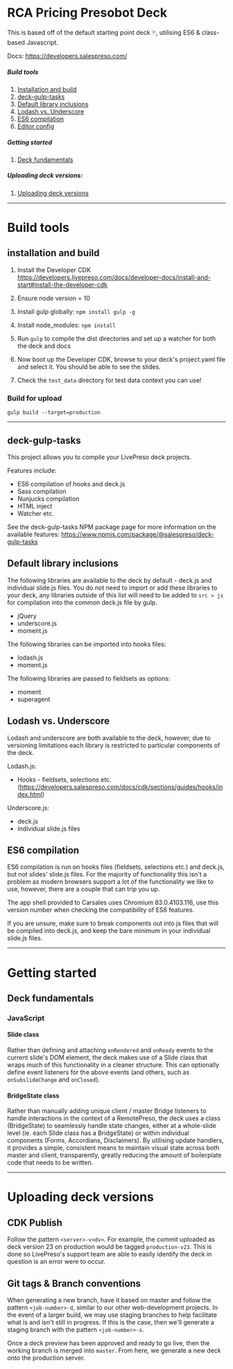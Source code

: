 <!-- @format -->

# RCA Pricing Presobot Deck

This is based off of the default starting point deck 🃏, utilising ES6 & class-based Javascript.

Docs: https://developers.salespreso.com/

##### Build tools

1. [Installation and build](#installation-and-build)
2. [deck-gulp-tasks](#deck-gulp-tasks)
3. [Default library inclusions](#default-library-inclusions)
4. [Lodash vs. Underscore](#lodash-vs-underscore)
5. [ES6 compilation](#es6-compilation)
6. [Editor config](#editor-config)

##### Getting started

1. [Deck fundamentals](#deck-fundamentals)

##### Uploading deck versions:

1. [Uploading deck versions](#uploading-deck-versions-1)

---

# Build tools

## installation and build

1. Install the Developer CDK
   https://developers.livepreso.com/docs/developer-docs/install-and-start#install-the-developer-cdk

2. Ensure node version = 10
3. Install gulp globally: `npm install gulp -g`
4. Install node_modules: `npm install`

5. Run `gulp` to compile the dist directories and set up a watcher for both the deck and docs

6. Now boot up the Developer CDK, browse to your deck's project.yaml file and select it. You should be able to see the slides.
7. Check the `test_data` directory for test data context you can use!

### Build for upload

```
gulp build --target=production
```

---

## deck-gulp-tasks

This project allows you to compile your LivePreso deck projects.

Features include:

- ES6 compilation of hooks and deck.js
- Sass compilation
- Nunjucks compilation
- HTML inject
- Watcher etc.

See the deck-gulp-tasks NPM package page for more information on the available features:
https://www.npmjs.com/package/@salespreso/deck-gulp-tasks

## Default library inclusions

The following libraries are available to the deck by default - deck.js and individual slide.js files. You do not need to import or add these libraries to your deck, any libraries outside of this list will need to be added to `src > js` for compilation into the common deck.js file by gulp.

- jQuery
- underscore.js
- moment.js

The following libraries can be imported into hooks files:

- lodash.js
- moment.js

The following libraries are passed to fieldsets as options:

- moment
- superagent

## Lodash vs. Underscore

Lodash and underscore are both available to the deck, however, due to versioning limitations each library is restricted to particular components of the deck.

Lodash.js:

- Hooks - fieldsets, selections etc.
  (https://developers.salespreso.com/docs/cdk/sections/guides/hooks/index.html)

Underscore.js:

- deck.js
- Individual slide.js files

## ES6 compilation

ES6 compilation is run on hooks files (fieldsets, selections etc.) and deck.js, but not slides' slide.js files. For the majority of functionality this isn't a problem as modern browsers support a lot of the functionality we like to use, however, there are a couple that can trip you up.

The app shell provided to Carsales uses Chromium 83.0.4103.116, use this version number when checking the compatibility of ES6 features.

If you are unsure, make sure to break components out into js files that will be compiled into deck.js, and keep the bare minimum in your individual slide.js files.

---

# Getting started

## Deck fundamentals

### JavaScript

#### Slide class

Rather than defining and attaching `onRendered` and `onReady` events to the current slide's DOM element, the deck makes use of a Slide class that wraps much of this functionality in a cleaner structure. This can optionally define event listeners for the above events (and others, such as `onSubslideChange` and `onClosed`).

#### BridgeState class

Rather than manually adding unique client / master Bridge listeners to handle interactions in the context of a RemotePreso, the deck uses a class (BridgeState) to seamlessly handle state changes, either at a whole-slide level (ie. each Slide class has a BridgeState) or within individual components (Forms, Accordians, Disclaimers). By utilising update handlers, it provides a simple, consistent means to maintain visual state across both master and client, transparently, greatly reducing the amount of boilerplate code that needs to be written.

---

# Uploading deck versions

## CDK Publish

Follow the pattern `<server>-v<dv>`. For example, the commit uploaded as deck version 23 on production would be tagged `production-v23`. This is done so LivePreso's support team are able to easily identify the deck in question is an error were to occur.

## Git tags & Branch conventions

When generating a new branch, have it based on master and follow the pattern `<job-number>-d`, similar to our other web-development projects. In the event of a larger build, we may use staging branches to help facilitate what is and isn't still in progress. If this is the case, then we'll generate a staging branch with the pattern `<job-number>-s`. 

Once a deck preview has been approved and ready to go live, then the working branch is merged into `master`. From here, we generate a new deck onto the production server.